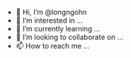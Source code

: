 - 👋 Hi, I’m @longngohn
- 👀 I’m interested in ...
- 🌱 I’m currently learning ...
- 💞️ I’m looking to collaborate on ...
- 📫 How to reach me ...

<!---
longngohn/longngohn is a ✨ special ✨ repository because its `README.md` (this file) appears on your GitHub profile.
You can click the Preview link to take a look at your changes.
--->
